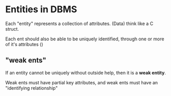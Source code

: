 
# Entities in DBMS

Each "entity" represents a collection of attributes.  (Data)
think like a C struct.

Each ent should also be able to be uniquely identified,
through one or more of it's attributes   (<see key_attr.md>)

## "weak ents"
If an entity cannot be uniquely without outside help, then it is a **weak entity**.

Weak ents must have partial key attributes,
and weak ents must have an "identifying relationship"



